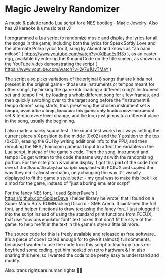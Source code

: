 # Magic Jewelry Randomizer
A music &amp; palette rando Lua script for a NES bootleg - Magic Jewelry. Also has ♫ karaoke &amp; a music test ♫

I programmed a Lua script to randomize music and display the lyrics for all the songs in the game, including both the lyrics for Speak Softly Love and the alternate Polish lyrics for it, sung by Akcent and known as "Za nami miłość" ( https://www.youtube.com/watch?v=XdEacEsfH3o ), as an easter egg, available by entering the Konami Code on the title screen, as shown on the YouTube video demonstrating the script ( https://www.youtube.com/watch?v=2y7u1UyTMaY )

The script also picks variations of the original 8 songs that are kinda not present in the original game - those use instruments or tempos meant for other songs, by tricking the game into loading a different song's instrument set and tempo first, by loading a whole different song for a few frames, and then quickly switching over to the target song before the "instrument & tempo donor" song starts, thus preserving the chosen instrument set & tempo, even after a loop, because this game only loads a new instrument set & tempo every level change, and the loop just jumps to a different place in the song, usually the beginning.

I also made a hacky sound test. The sound test works by always setting the current piece's X position to the middle (0x02) and the Y position to the top (0x00), erasing the GUI by writing additional info to the PPU, and then rerouting the NES / Famicom gamepad input to affect the variables in the Lua script, instead of the game's code. Then the song, instrument and tempo IDs get written to the code the same way as with the randomizing portion. For the note pitch & volume display, I got this part of the code from one of the SoundDisplay.lua scripts supplied with FCEUX and copied the way they did it almost verbatim, only changing the way it's visually displayed to fit the game's style better - my goal was to make this look like a mod for the game, instead of "just a boring emulator script"

For the fancy NES font, I used SpiderDave's ( https://github.com/SpiderDave ) helper library he wrote, that I found on a Super Mario Bros. ROMHacking Discord - SMB Arena. It contained the full font, and helper functions to draw text using the fancy font. I just plugged it into the script instead of using the standard print functions from FCEUX, that use "obvious emulator font" text boxes that don't fit the style of the game, to help me fit in the text in the game's style a little bit more.

The source code for this is freely available and released as free software... it's a piece of code I cared enough for to give it (almost) full comments, because I wanted to use the code from this script to teach my trans ex-boyfriend some coding, get him hooked on retro hardware & I'm also sharing this here, so I wanted the code to be pretty easy to understand and modify.

Also: trans rights are human rights 🏳‍⚧

